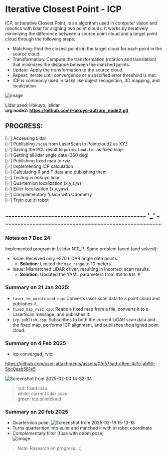 # Iterative Closest Point - ICP

ICP, or Iterative Closest Point, is an algorithm used in computer vision and robotics with lidar for aligning two point clouds. It works by iteratively minimizing the difference between a source point cloud and a target point cloud through the following steps:   

- Matching: Find the closest points in the target cloud for each point in the source cloud.   
- Transformation: Compute the transformation (rotation and translation) that minimizes the distance between the matched points.   
- Update: Apply the transformation to the source cloud.   
- Repeat: Iterate until convergence or a specified error threshold is met.   
- ICP is commonly used in tasks like object recognition, 3D mapping, and localization  
  
![image](https://github.com/user-attachments/assets/f52bd3c9-83e7-41ef-8eb4-3ccb1c89af84)

Lidar used: Hokuyo, lslidar     
**urg node2: https://github.com/Hokuyo-aut/urg_node2.git**

## PROGRESS:
[✅] Accessing Lidar    
[✅] Publishing `/scan` from LaserScan to Pointcloud2 as XYZ   
[✅] Saving the PCL result to `pointcloud.txt` as fixed map   
[✅] Getting all lidar angle data (360 deg)  
[✅] Publishing fixed map to rviz  
[✅] Implementing ICP calculation   
[✅] Calculating R and T data and publishing them   
[✅] Testing in hokuyo lidar   
[✅] Quarternion localization (x,y,z,w)      
[✅] Euler localization (x,y,yaw)     
[✅] Complementary fusion with Odometry   
[✅] Tryin out irl robot  
## ---------------------------------------------- '_' ----------------------------------------------------
### Notes on 7 Dec 24:  
Implemented program in Lslidar N10_P. Some problem faced (and solved):     
- Issue: Received only ~270 LiDAR angle data points.  
  - **Solution**: Limited the `max_range` to 10 meters.  
- Issue: Mismatched LiDAR driver, resulting in incorrect scan results.  
  - **Solution**: Updated the YAML parameters from `N10` to `N10_P`.

### Summary on 21 Jan 2025:
- ```laser_to_pointcloud.cpp```: Converts laser scan data to a point cloud and publishes it.    
- ```fixed_map_rviz.cpp```: Reads a fixed map from a file, converts it to a LaserScan message, and publishes it.    
- ```icp_publish.cpp```: Subscribes to both the current LiDAR scan data and the fixed map, performs ICP alignment, and publishes the aligned point cloud.    


### Summary on 4 Feb 2025
- icp converged, rviz:

https://github.com/user-attachments/assets/0fc575ad-c8ee-4c1c-ab90-5dc0eab581e5

  ![Screenshot from 2025-02-03 14-32-34](https://github.com/user-attachments/assets/bbac5646-536e-45eb-8464-e61868155efc)
> red: fixed map   
> white: current lidar scan    
> green: icp pointcloud    

### Summary on 20 feb 2025
- Quarternion pose:
![Screenshot from 2025-02-18 15-13-18](https://github.com/user-attachments/assets/cf4909f4-cec2-4544-963c-d4a324864a36)
- Turns quarternion into euler and matched it with irl robot coordinate
- Complementary filter (fuse with odom pose)  
![image](https://github.com/user-attachments/assets/ef026430-f104-4749-8e68-f400ec60e03c)


> Note: Research on progress.. :]   
